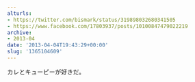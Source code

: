 ```yaml
---
alturls:
- https://twitter.com/bismark/status/319898032680341505
- https://www.facebook.com/17803937/posts/10100847479022219
archive:
- 2013-04
date: '2013-04-04T19:43:29+00:00'
slug: '1365104609'
---
```


カレとキューピーが好きだ。

